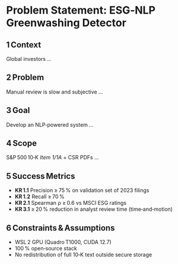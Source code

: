 # Problem Statement: ESG‑NLP Greenwashing Detector

## 1 Context
Global investors …

## 2 Problem
Manual review is slow and subjective …

## 3 Goal
Develop an NLP‑powered system …

## 4 Scope
S&P 500 10‑K *Item 1/1A* + CSR PDFs …

## 5 Success Metrics
- **KR 1.1**  Precision ≥ 75 % on validation set of 2023 filings  
- **KR 1.2**  Recall ≥ 70 %  
- **KR 2.1**  Spearman ρ ≥ 0.6 vs MSCI ESG ratings  
- **KR 3.1**  ≥ 20 % reduction in analyst review time (time‑and‑motion)

## 6 Constraints & Assumptions
- WSL 2 GPU (Quadro T1000, CUDA 12.7)  
- 100 % open‑source stack  
- No redistribution of full 10‑K text outside secure storage  
